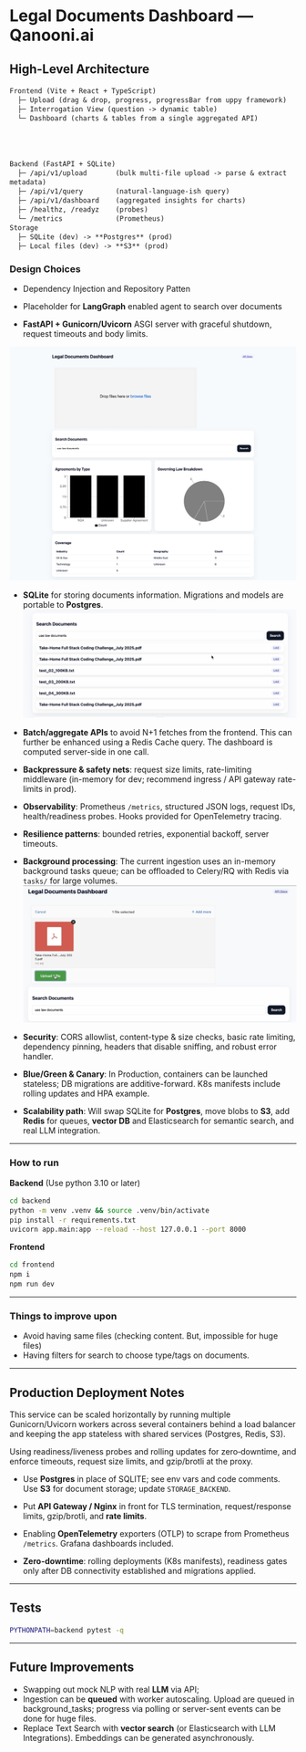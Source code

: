 # Legal Documents Dashboard — Qanooni.ai 
 

## High-Level Architecture

```
Frontend (Vite + React + TypeScript)
  ├─ Upload (drag & drop, progress, progressBar from uppy framework)
  ├─ Interrogation View (question -> dynamic table)
  └─ Dashboard (charts & tables from a single aggregated API)




Backend (FastAPI + SQLite)
  ├─ /api/v1/upload       (bulk multi-file upload -> parse & extract metadata)
  ├─ /api/v1/query        (natural-language-ish query)
  ├─ /api/v1/dashboard    (aggregated insights for charts)
  ├─ /healthz, /readyz    (probes)
  └─ /metrics             (Prometheus)
Storage
  ├─ SQLite (dev) -> **Postgres** (prod)
  ├─ Local files (dev) -> **S3** (prod)
```

### Design Choices

- Dependency Injection and Repository Patten

- Placeholder for **LangGraph** enabled agent to search over documents

- **FastAPI + Gunicorn/Uvicorn** ASGI server with graceful shutdown, request timeouts and body limits.

![Dashboard screenshot](documentation/dashboard.png)

- **SQLite** for storing documents information. Migrations and models are portable to **Postgres**.
![Search screenshot](documentation/search.png)

- **Batch/aggregate APIs** to avoid N+1 fetches from the frontend. This can further be enhanced using a Redis Cache query. The dashboard is computed server-side in one call.

- **Backpressure & safety nets**: request size limits, rate-limiting middleware (in-memory for dev; recommend ingress / API gateway rate-limits in prod).

- **Observability**: Prometheus `/metrics`, structured JSON logs, request IDs, health/readiness probes. Hooks provided for OpenTelemetry tracing.

- **Resilience patterns**: bounded retries, exponential backoff, server timeouts.

- **Background processing**: The current ingestion uses an in-memory background tasks queue; can be offloaded to Celery/RQ with Redis via `tasks/` for large volumes. 
![Upload screenshot](documentation/upload.png)

- **Security**: CORS allowlist, content-type & size checks, basic rate limiting, dependency pinning, headers that disable sniffing, and robust error handler.

- **Blue/Green & Canary**: In Production, containers can be launched stateless; DB migrations are additive-forward. K8s manifests include rolling updates and HPA example.

- **Scalability path**: Will swap SQLite for **Postgres**, move blobs to **S3**, add **Redis** for queues, **vector DB** and Elasticsearch for semantic search, and real LLM integration.

---

### How to run

**Backend**
(Use python 3.10 or later)
```bash
cd backend
python -m venv .venv && source .venv/bin/activate
pip install -r requirements.txt
uvicorn app.main:app --reload --host 127.0.0.1 --port 8000
```

**Frontend**

```bash
cd frontend
npm i
npm run dev
```

---

### Things to improve upon

- Avoid having same files (checking content. But, impossible for huge files)
- Having filters for search to choose type/tags on documents.
---

## Production Deployment Notes

This service can be scaled horizontally by running multiple Gunicorn/Uvicorn workers across several containers behind a load balancer and keeping the app stateless with shared services (Postgres, Redis, S3).

Using readiness/liveness probes and rolling updates for zero‑downtime, and enforce timeouts, request size limits, and gzip/brotli at the proxy.

- Use **Postgres** in place of SQLITE; see env vars and code comments. Use **S3** for document storage; update `STORAGE_BACKEND`.

- Put **API Gateway / Nginx** in front for TLS termination, request/response limits, gzip/brotli, and **rate limits**.

- Enabling **OpenTelemetry** exporters (OTLP) to scrape from Prometheus `/metrics`. Grafana dashboards included.

- **Zero-downtime**: rolling deployments (K8s manifests), readiness gates only after DB connectivity established and migrations applied.

---

## Tests

```bash
PYTHONPATH=backend pytest -q
```

---

## Future Improvements

- Swapping out mock NLP with real **LLM** via API; 
- Ingestion can be **queued** with worker autoscaling. Upload are queued in background_tasks; progress via polling or server-sent events can be done for huge files.
- Replace Text Search with **vector search** (or Elasticsearch with LLM Integrations). Embeddings can be generated asynchronously.



